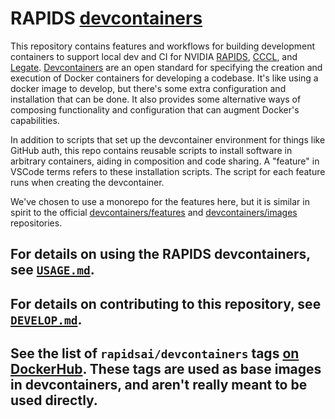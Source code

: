 # RAPIDS [devcontainers](https://containers.dev/)

This repository contains features and workflows for building development
containers to support local dev and CI for NVIDIA
[RAPIDS](https://github.com/rapidsai), [CCCL](https://github.com/nvidia/cccl),
and [Legate](https://github.com/nv-legate).
[Devcontainers](https://containers.dev/) are an open standard for specifying the
creation and execution of Docker containers for developing a codebase. It's like
using a docker image to develop, but there's some extra configuration and
installation that can be done. It also provides some alternative ways of
composing functionality and configuration that can augment Docker's
capabilities.

In addition to scripts that set up the devcontainer environment for things like GitHub auth, this repo
contains reusable scripts to install software in arbitrary containers, aiding in composition and code sharing.
A "feature" in VSCode terms refers to these installation scripts. The script for each feature runs when
creating the devcontainer.

We've chosen to use a monorepo for the features here, but it is similar in spirit to the official [devcontainers/features](https://github.com/devcontainers/features) and [devcontainers/images](https://github.com/devcontainers/images) repositories.

## For details on using the RAPIDS devcontainers, see [`USAGE.md`](USAGE.md).

## For details on contributing to this repository, see [`DEVELOP.md`](DEVELOP.md).

## See the list of `rapidsai/devcontainers` tags [on DockerHub](https://hub.docker.com/r/rapidsai/devcontainers/tags). These tags are used as base images in devcontainers, and aren't really meant to be used directly.
